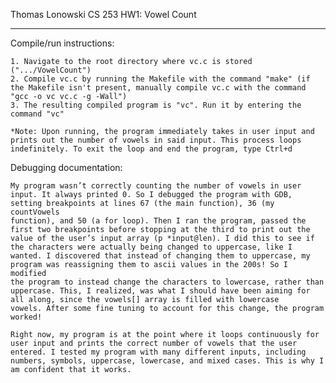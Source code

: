 Thomas Lonowski
CS 253
HW1: Vowel Count

**************************

Compile/run instructions:

	1. Navigate to the root directory where vc.c is stored (".../VowelCount")
	2. Compile vc.c by running the Makefile with the command "make" (if the Makefile isn't present, manually compile vc.c with the command "gcc -o vc vc.c -g -Wall")
	3. The resulting compiled program is "vc". Run it by entering the command "vc"

	*Note: Upon running, the program immediately takes in user input and prints out the number of vowels in said input. This process loops indefinitely. To exit the loop and end the program, type Ctrl+d

Debugging documentation:

	My program wasn’t correctly counting the number of vowels in user input. It always printed 0. So I debugged the program with GDB, setting breakpoints at lines 67 (the main function), 36 (my countVowels 
	function), and 50 (a for loop). Then I ran the program, passed the first two breakpoints before stopping at the third to print out the value of the user’s input array (p *input@len). I did this to see if 
	the characters were actually being changed to uppercase, like I wanted. I discovered that instead of changing them to uppercase, my program was reassigning them to ascii values in the 200s! So I modified 
	the program to instead change the characters to lowercase, rather than uppercase. This, I realized, was what I should have been aiming for all along, since the vowels[] array is filled with lowercase 
	vowels. After some fine tuning to account for this change, the program worked!

	Right now, my program is at the point where it loops continuously for user input and prints the correct number of vowels that the user entered. I tested my program with many different inputs, including 
	numbers, symbols, uppercase, lowercase, and mixed cases. This is why I am confident that it works.


